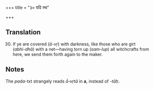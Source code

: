 +++
title = "३० यदि स्थ"

+++
## Translation
30. If ye are covered (*ā-vṛ*) with darkness, like those who are girt  
(*abhi-dhā*) with a net—having torn up (*sam-lup*) all witchcrafts from  
here, we send them forth again to the maker.

## Notes
The *pada*-txt strangely reads *ā́॰vṛtā* in **a**, instead of *-tāḥ*.
